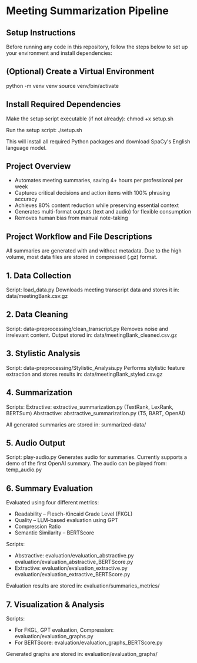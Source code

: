 # Meeting Summarization Pipeline

##  Setup Instructions

Before running any code in this repository, follow the steps below to set up your environment and install dependencies:

## (Optional) Create a Virtual Environment

python -m venv venv
source venv/bin/activate


## Install Required Dependencies
Make the setup script executable (if not already):
chmod +x setup.sh

Run the setup script:
./setup.sh

This will install all required Python packages and download SpaCy's English language model.

##  Project Overview
- Automates meeting summaries, saving 4+ hours per professional per week
- Captures critical decisions and action items with 100% phrasing accuracy
- Achieves 80% content reduction while preserving essential context
- Generates multi-format outputs (text and audio) for flexible consumption
- Removes human bias from manual note-taking

##  Project Workflow and File Descriptions
All summaries are generated with and without metadata. Due to the high volume, most data files are stored in compressed (.gz) format.

## 1. Data Collection
Script: load_data.py
Downloads meeting transcript data and stores it in: data/meetingBank.csv.gz

## 2. Data Cleaning
Script: data-preprocessing/clean_transcript.py
Removes noise and irrelevant content. Output stored in: data/meetingBank_cleaned.csv.gz

## 3. Stylistic Analysis
Script: data-preprocessing/Stylistic_Analysis.py
Performs stylistic feature extraction and stores results in: data/meetingBank_styled.csv.gz

## 4. Summarization
Scripts:
Extractive: extractive_summarization.py (TextRank, LexRank, BERTSum)
Abstractive: abstractive_summarization.py (T5, BART, OpenAI)

All generated summaries are stored in: summarized-data/

## 5. Audio Output
Script: play-audio.py
Generates audio for summaries. Currently supports a demo of the first OpenAI summary.
The audio can be played from: temp_audio.py

## 6. Summary Evaluation
Evaluated using four different metrics:
- Readability – Flesch-Kincaid Grade Level (FKGL)
- Quality – LLM-based evaluation using GPT
- Compression Ratio
- Semantic Similarity – BERTScore

Scripts:
- Abstractive:
  evaluation/evaluation_abstractive.py
  evaluation/evaluation_abstractive_BERTScore.py
- Extractive:
  evaluation/evaluation_extractive.py
  evaluation/evaluation_extractive_BERTScore.py

Evaluation results are stored in: evaluation/summaries_metrics/

## 7. Visualization & Analysis
Scripts:
- For FKGL, GPT evaluation, Compression: evaluation/evaluation_graphs.py
- For BERTScore: evaluation/evaluation_graphs_BERTScore.py

Generated graphs are stored in: evaluation/evaluation_graphs/